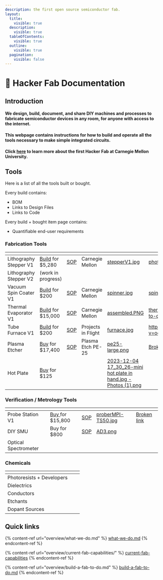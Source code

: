 ```yaml
---
description: the first open source semiconductor fab.
layout:
  title:
    visible: true
  description:
    visible: true
  tableOfContents:
    visible: true
  outline:
    visible: true
  pagination:
    visible: false
---
```


# 👋 Hacker Fab Documentation

## Introduction

#### We design, build, document, and share DIY machines and processes to fabricate semiconductor devices in any room, for anyone with access to the internet.

#### This webpage contains instructions for how to build and operate all the tools necessary to make simple integrated circuits.

#### Click [here](http://hackerfab.hoster904.com/) to learn more about the first Hacker Fab at Carnegie Mellon University.

## Tools&#x20;

Here is a list of all the tools built or bought.&#x20;

Every build contains:

* BOM
* Links to Design Files
* Links to Code

Every build + bought item page contains:

* Quantifiable end-user requirements

### Fabrication Tools

<table data-view="cards"><thead><tr><th></th><th></th><th></th><th></th><th data-hidden data-card-cover data-type="files"></th><th data-hidden data-card-target data-type="content-ref"></th></tr></thead><tbody><tr><td>Lithography Stepper V1</td><td><a href="fab-toolkit/patterning/photolithography-stepper-v1.md">Build</a> for $5,280</td><td><a href="archive/patterning-sop-stepper-v1.md">SOP</a></td><td>Carnegie Mellon</td><td><a href=".gitbook/assets/stepperV1.jpg">stepperV1.jpg</a></td><td><a href="fab-toolkit/patterning/photolithography-stepper-v1.md">photolithography-stepper-v1.md</a></td></tr><tr><td>Lithography Stepper V2</td><td>(work in progress)</td><td></td><td></td><td></td><td></td></tr><tr><td>Vacuum Spin Coater V1</td><td><a href="fab-toolkit/deposition/spin-coater-v1-build-to-do.md">Build</a> for $200</td><td><a href="standard-operating-procedures/patterning-sop-stepper-v2/vacuum-spin-coater-sop.md">SOP</a></td><td>Carnegie Mellon</td><td><a href=".gitbook/assets/spinner.jpg">spinner.jpg</a></td><td><a href="fab-toolkit/deposition/spin-coater-v1-build-to-do.md">spin-coater-v1-build-to-do.md</a></td></tr><tr><td>Thermal Evaporator V1</td><td><a href="fab-toolkit/deposition/thermal-evaporator-v1-build-to-do.md">Build</a> for $15,000</td><td><a href="standard-operating-procedures/evaporator-sop.md">SOP</a></td><td>Carnegie Mellon</td><td><a href=".gitbook/assets/assembled.PNG">assembled.PNG</a></td><td><a href="fab-toolkit/deposition/thermal-evaporator-v1-build-to-do.md">thermal-evaporator-v1-build-to-do.md</a></td></tr><tr><td>Tube Furnace V1</td><td><a href="https://youtu.be/oqOlrGPgng8?si=W4bGpYOg1724bw0Y">Build</a> for $200</td><td><a href="standard-operating-procedures/tube-furnace-sop.md">SOP</a></td><td>Projects in Flight</td><td><a href=".gitbook/assets/furnace.jpg">furnace.jpg</a></td><td><a href="https://www.youtube.com/watch?v=oqOlrGPgng8">https://www.youtube.com/watch?v=oqOlrGPgng8</a></td></tr><tr><td>Plasma Etcher</td><td><a href="broken-reference">Buy</a> for $17,400</td><td><a href="standard-operating-procedures/plasma-etcher-sop.md">SOP</a></td><td>Plasma Etch PE-25</td><td><a href=".gitbook/assets/pe25-large.png">pe25-large.png</a></td><td><a href="broken-reference">Broken link</a></td></tr><tr><td>Hot Plate</td><td><a href="https://www.amazon.com/SainSmart-Soldering-Preheating-Preheater-Intelligent/dp/B08R6XFPKR/ref=sr_1_5?crid=GQGSA76ZKKCZ&#x26;keywords=mini%2Bhot%2Bplate%2Bsoldering&#x26;qid=1701728962&#x26;sprefix=mini%2Bhot%2Bplate%2Bsoldeirn%2Caps%2C71&#x26;sr=8-5&#x26;th=1">Buy</a> for $125</td><td></td><td></td><td><a href=".gitbook/assets/2023-12-04 17_30_26-mini hot plate in hand.jpg ‎- Photos (1).png">2023-12-04 17_30_26-mini hot plate in hand.jpg ‎- Photos (1).png</a></td><td></td></tr></tbody></table>

### Verification / Metrology Tools

<table data-view="cards"><thead><tr><th></th><th></th><th></th><th data-hidden data-card-cover data-type="files"></th><th data-hidden data-card-target data-type="content-ref"></th></tr></thead><tbody><tr><td>Probe Station V1</td><td><a href="broken-reference">Buy </a>for $15,800</td><td><a href="standard-operating-procedures/probe-station-sop.md">SOP</a></td><td><a href=".gitbook/assets/proberMPI-TS50.jpg">proberMPI-TS50.jpg</a></td><td><a href="broken-reference">Broken link</a></td></tr><tr><td>DIY SMU</td><td>Buy for $800</td><td><a href="fab-toolkit/metrology-characterization/semiconductor-parameter-analyzer/smu-analog-discoveries.md">SOP</a></td><td><a href=".gitbook/assets/AD3.png">AD3.png</a></td><td></td></tr><tr><td>Optical Spectrometer</td><td></td><td></td><td></td><td></td></tr></tbody></table>

### Chemicals

<table data-view="cards"><thead><tr><th></th><th></th><th></th></tr></thead><tbody><tr><td>Photoresists + Developers</td><td></td><td></td></tr><tr><td>Dielectrics</td><td></td><td></td></tr><tr><td>Conductors</td><td></td><td></td></tr><tr><td>Etchants</td><td></td><td></td></tr><tr><td>Dopant Sources</td><td></td><td></td></tr></tbody></table>

##

## Quick links

{% content-ref url="overview/what-we-do.md" %}
[what-we-do.md](overview/what-we-do.md)
{% endcontent-ref %}

{% content-ref url="overview/current-fab-capabilities/" %}
[current-fab-capabilities](overview/current-fab-capabilities/)
{% endcontent-ref %}

{% content-ref url="overview/build-a-fab-to-do.md" %}
[build-a-fab-to-do.md](overview/build-a-fab-to-do.md)
{% endcontent-ref %}

